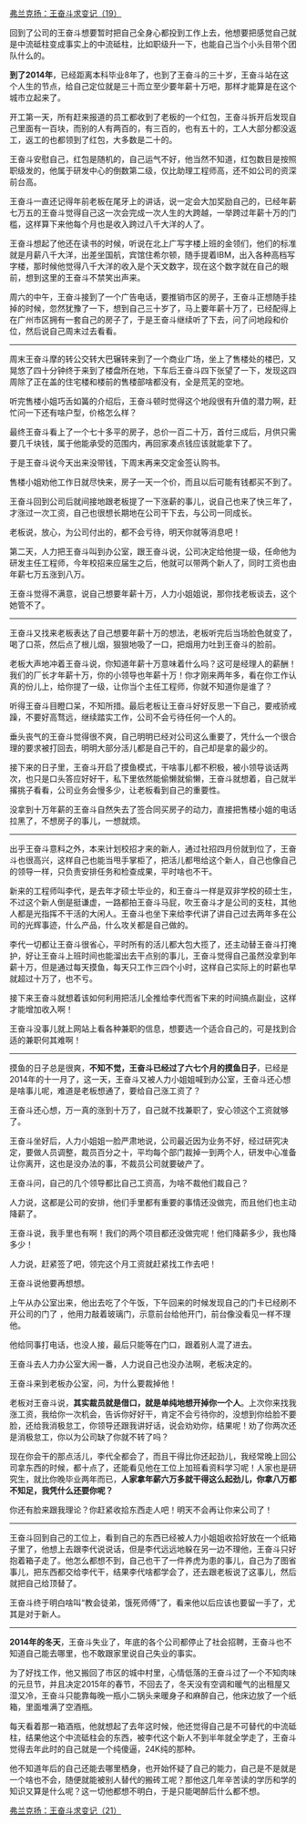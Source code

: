 <p></p><a data-draft-node="block" data-draft-type="link-card" href="https://zhuanlan.zhihu.com/p/61479157" data-image="https://pic1.zhimg.com/v2-051c55e7da9bc302eede78dcd175b640_180x120.jpg" data-image-width="802" data-image-height="396" class="internal">弗兰克扬：王奋斗求变记（19）</a><p>回到了公司的王奋斗想要暂时把自己全身心都投到工作上去，他想要把感觉自己就是中流砥柱变成事实上的中流砥柱，比如职级升一下，也能自己当个小头目带个团队什么的。</p><p><b>到了2014年</b>，已经距离本科毕业8年了，也到了王奋斗的三十岁，王奋斗站在这个人生的节点，给自己定位就是三十而立至少要年薪十万吧，那样才能算是在这个城市立起来了。</p><p>开工第一天，所有赶来报道的员工都收到了老板的一个红包，王奋斗拆开后发现自己里面有一百块，而别的人有两百的，有三百的，也有五十的，工人大部分都没返工，返工的也都领到了红包，大多数是二十的。</p><p>王奋斗安慰自己，红包是随机的，自己运气不好，他当然不知道，红包数目是按照职级发的，他属于研发中心的倒数第二级，仅比助理工程师高，还不如公司的资深前台高。</p><p>王奋斗一直还记得年前老板在尾牙上的讲话，说一定会大加奖励自己的，已经年薪七万五的王奋斗觉得自己这一次会完成一次人生的大跨越，一举跨过年薪十万的门槛，这样算下来他每个月也是收入跨过八千大洋的人了。</p><p>王奋斗想起了他还在读书的时候，听说在北上广写字楼上班的金领们，他们的标准就是月薪八千大洋，出差坐国航，宾馆住希尔顿，随手提着IBM，出入各种高档写字楼，那时候他觉得八千大洋的收入是个天文数字，现在这个数字就在自己的眼前，想到这里的王奋斗不禁笑出声来。</p><p>周六的中午，王奋斗接到了一个广告电话，要推销市区的房子，王奋斗正想随手挂掉的时候，忽然犹豫了一下，想到自己三十岁了，马上要年薪十万了，已经配得上在广州市区拥有一套自己的房子了，于是王奋斗继续听了下去，问了问地段和价位，然后说自己周末过去看看。</p><hr/><p>周末王奋斗摩的转公交转大巴辗转来到了一个商业广场，坐上了售楼处的楼巴，又晃悠了四十分钟终于来到了楼盘所在地，下车后王奋斗四下张望了一下，发现这四周除了正在盖的住宅楼和楼前的售楼部啥都没有，全是荒芜的空地。</p><p>听完售楼小姐巧舌如簧的介绍后，王奋斗顿时觉得这个地段很有升值的潜力啊，赶忙问一下还有啥户型，价格怎么样？</p><p>最终王奋斗看上了一个七十多平的房子，总价一百二十万，首付三成后，月供只需要几千块钱，属于他能承受的范围内，再回家凑点钱应该就能拿下了。</p><p>于是王奋斗说今天出来没带钱，下周末再来交定金签认购书。</p><p>售楼小姐劝他工作日就尽快来，房子一天一个价，而且以后可能有钱都买不到了。</p><p>王奋斗回到公司后就间接地跟老板提了一下涨薪的事儿，说自己也来了快三年了，才涨过一次工资，自己也很想长期地在公司干下去，与公司一同成长。</p><p>老板说，放心，为公司付出的，都不会亏待，明天你就等消息吧！</p><p>第二天，人力把王奋斗叫到办公室，跟王奋斗说，公司决定给他提一级，任命他为研发主任工程师，今年校招来应届生之后，他就可以带两个新人了，同时工资也由年薪七万五涨到八万。</p><p>王奋斗觉得不满意，说自己想要年薪十万，人力小姐姐说，那你找老板谈去，这个她管不了。</p><hr/><p>王奋斗又找来老板表达了自己想要年薪十万的想法，老板听完后当场脸色就变了，喝了口茶，然后点了根儿烟，狠狠地吸了一口，把烟用力吐到王奋斗的脸前。</p><p>老板大声地冲着王奋斗说，你知道年薪十万意味着什么吗？这可是经理人的薪酬！我们的厂长才年薪十万，你的小领导也年薪十万！你才刚来两年多，看在你工作认真的份儿上，给你提了一级，让你当个主任工程师，你就不知道你是谁了？</p><p>听得王奋斗目瞪口呆，不知所措。最后老板让王奋斗好好反思一下自己，要戒骄戒躁，不要好高骛远，继续踏实工作，公司不会亏待任何一个人的。</p><p>垂头丧气的王奋斗觉得很不爽，自己明明已经对公司这么重要了，凭什么一个很合理的要求被打回去，明明大部分活儿都是自己干的，自己却是拿的最少的。</p><p>接下来的日子里，王奋斗开启了摸鱼模式，干啥事儿都不积极，被小领导谈话两次，也只是口头答应好好干，私下里依然能偷懒就偷懒，王奋斗就想着，自己就半撂挑子看看，公司业务会慢多少，让老板看到自己的重要性。</p><p>没拿到十万年薪的王奋斗自然失去了签合同买房子的动力，直接把售楼小姐的电话拉黑了，不想房子的事儿，一想就烦。</p><hr/><p>出乎王奋斗意料之外，本来计划校招才来的新人，通过社招四月份就到位了，王奋斗也很高兴，这样自己也能当甩手掌柜了，把活儿都甩给这个新人，自己也像自己的领导一样，只负责安排任务和检查成果，平时啥也不干。</p><p>新来的工程师叫李代，是去年才硕士毕业的，和王奋斗一样是双非学校的硕士生，不过这个新人倒是挺谦虚，一路都拍王奋斗马屁，吹王奋斗才是公司的支柱，其他人都是光指挥不干活的大闲人。王奋斗也坐下来给李代讲了讲自己过去两年多在公司的光辉事迹，什么产品，什么攻关都是自己做的。</p><p>李代一切都让王奋斗很省心，平时所有的活儿都大包大揽了，还主动替王奋斗打掩护，好让王奋斗上班时间也能溜出去干点别的事儿，王奋斗觉得自己虽然没拿到年薪十万，但是通过每天摸鱼，每天只工作三四个小时，这样自己实际上的时薪也早就超过十万了，也不亏。</p><p>接下来王奋斗就想着该如何利用把活儿全推给李代而省下来的时间搞点副业，这样才能增加收入啊！</p><p>王奋斗没事儿就上网站上看各种兼职的信息，想要选一个适合自己的，可是找到合适的兼职何其难啊！</p><hr/><p>摸鱼的日子总是很爽，<b>不知不觉，王奋斗已经过了六七个月的摸鱼日子</b>，已经是2014年的十一月了，这一天，王奋斗又被人力小姐姐喊到办公室，王奋斗还心想是啥事儿呢，难道是老板想通了，要给自己涨工资了？</p><p>王奋斗还心想，万一真的涨到十万了，自己就不找兼职了，安心领这个工资就够了。</p><p>王奋斗坐好后，人力小姐姐一脸严肃地说，公司最近因为业务不好，经过研究决定，要做人员调整，裁员百分之十，平均每个部门裁掉一到两个人，研发中心准备让你离开，这也是没办法的事，不裁员公司就要破产了。</p><p>王奋斗问，自己的几个领导都比自己工资高，为啥不裁他们裁自己？</p><p>人力说，这都是公司的安排，他们手里都有重要的事情还没做完，而且他们也主动降薪了。</p><p>王奋斗说，我手里也有啊！我们的两个项目都还没做完呢！他们降薪多少，我也降多少！</p><p>人力说，赶紧签了吧，领完这个月工资就赶紧找工作去吧！</p><p>王奋斗说他要再想想。</p><p>上午从办公室出来，他出去吃了个午饭，下午回来的时候发现自己的门卡已经刷不开公司的门了 ，他用力敲着玻璃门，示意前台给他开门，前台像没看见一样不理他。</p><p>他给同事打电话，也没人接，最后只能等在门口，跟着别人混了进去。</p><p>王奋斗去人力办公室大闹一番，人力说自己也没办法啊，老板决定的。</p><p>王奋斗来到老板办公室，问，为什么要裁掉他！</p><p>老板对王奋斗说，<b>其实裁员就是借口，就是单纯地想开掉你一个人</b>。上次你来找我涨工资，我给你一次机会，告诉你好好干，肯定不会亏待你的，没想到你给脸不要脸，还给我消极怠工，你领导还跟我讲好话，说会劝劝你，结果呢！劝了你两次还是消极怠工，你以为公司缺了你就不转了吗？</p><p>现在你会干的那点活儿，李代全都会了，而且干得比你还起劲儿，我经常晚上回公司拿东西的时候，都十点了，还能看见他在工位上加班看资料学习呢！人家也是研究生，就比你晚毕业两年而已，<b>人家拿年薪六万多就干得这么起劲儿，你拿八万都不知足，我凭什么还要你呢？</b></p><p>你还有脸来跟我理论？你赶紧收拾东西走人吧！明天不会再让你来公司了！</p><hr/><p>王奋斗回到自己的工位上，看到自己的东西已经被人力小姐姐收拾好放在一个纸箱子里了，他想上去跟李代说说话，但是李代远远地躲在另一边不理他，王奋斗只好抱着箱子走了。他怎么都想不到，自己也干了一件养虎为患的事儿，自己为了图省事儿，把东西都交给李代干，结果李代啥都学会了，还去跟老板说了这事儿，然后就把自己给顶替了。</p><p>王奋斗终于明白啥叫“教会徒弟，饿死师傅”了，看来他以后应该也要留一手了，尤其是对于新人。</p><hr/><p><b>2014年的冬天</b>，王奋斗失业了，年底的各个公司都停止了社会招聘，王奋斗也不知道自己能去哪里，也不敢跟家里说自己失业的事实。</p><p>为了好找工作，他又搬回了市区的城中村里，心情低落的王奋斗过了一个不知肉味的元旦节，并且决定2015年的春节，不回去了，冬天没有空调和暖气的出租屋又湿又冷，王奋斗只能靠每晚一瓶小二锅头来暖身子和麻醉自己，他床边放了一个纸箱，里面堆满了空酒瓶。</p><a data-draft-node="block" data-draft-type="mcn-link-card" data-mcn-id="1198422335642877952"></a><p>每天看着那一箱酒瓶，他就想起了去年这时候，他还觉得自己是不可替代的中流砥柱，结果他这个中流砥柱会的东西，被李代这个新人不到半年就全学走了，王奋斗觉得去年此时的自己就是一个纯傻逼，24K纯的那种。</p><p>他不知道年后的自己还能去哪里栖身，也开始怀疑了自己的能力，自己是不是就是一个啥也不会，随便就能被别人替代的搬砖工呢？那他这几年辛苦读的学历和学的知识又算是什么呢？这一切他都想不明白，于是只能喝醉后什么都不想。</p><a data-draft-node="block" data-draft-type="link-card" href="https://zhuanlan.zhihu.com/p/61584914" data-image="https://pic3.zhimg.com/v2-96a4312d120ff0bdf10dfc78d1242b56_180x120.jpg" data-image-width="744" data-image-height="358" class="internal">弗兰克扬：王奋斗求变记（21）</a><p></p>